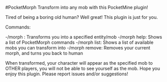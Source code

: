 #PocketMorph
Transform into any mob with this PocketMine plugin!

Tired of being a boring old human? Well great! This plugin is just for you.

Commands:

-/morph : Transforms you into a specified entity/mob
-/morph help: Shows a list of PocketMorph commands
-/morph list: Shows a list of available mobs you can transform into
-/morph remove: Removes your current morph, and turns you back to human

When transformed, your character will appear as the specified mob to OTHER players, you will not be able to see yourself as the mob. Hope you enjoy this plugin. Please report issues and/or suggestions!
